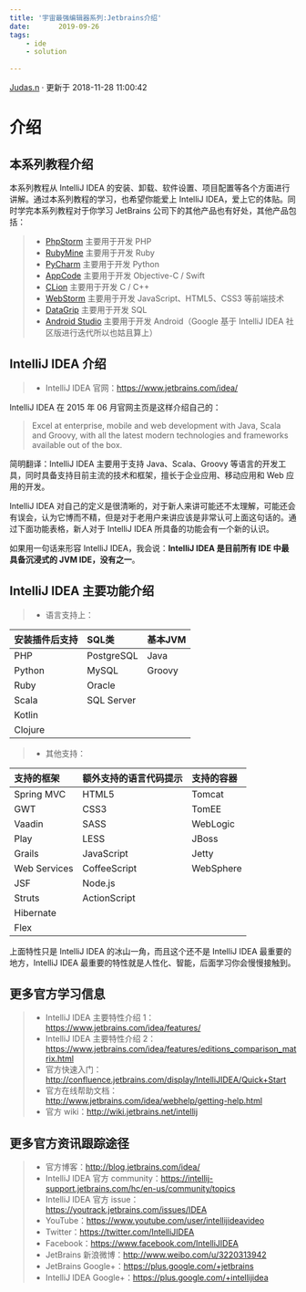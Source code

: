 ```yaml
---
title: '宇宙最强编辑器系列:Jetbrains介绍'
date:       2019-09-26
tags:
	- ide
	- solution
	
---
```


<div class="markdown-body">
            <!-- 欢迎成为极客学院WIKI作者 -->
                        <!-- 授权极客学院转载 -->
                <p class="author"><a href="https://github.com/judasn" class="reprint-name right-top-img" data-name="点击授权商" target="_blank">Judas.n</a> · 更新于 2018-11-28 11:00:42</p>
                        <!-- 内容 -->
            <h1>介绍</h1>
<h2 id="d58a3ddd14ef6536f4a5e42603ae05db">本系列教程介绍</h2>
<p>本系列教程从 IntelliJ IDEA 的安装、卸载、软件设置、项目配置等各个方面进行讲解。通过本系列教程的学习，也希望你能爱上 IntelliJ IDEA，爱上它的体贴。同时学完本系列教程对于你学习 JetBrains 公司下的其他产品也有好处，其他产品包括：</p>
<blockquote>
<ul>
<li><a rel="nofollow" href="http://www.jetbrains.com/phpstorm/"  title="PhpStorm 主要用于开发 PHP">PhpStorm</a> 主要用于开发 PHP</li>
<li><a rel="nofollow" href="http://www.jetbrains.com/ruby/"  title="RubyMine 主要用于开发 Ruby">RubyMine</a> 主要用于开发 Ruby</li>
<li><a rel="nofollow" href="http://www.jetbrains.com/pycharm/"  title="PyCharm 主要用于开发 Python">PyCharm</a> 主要用于开发 Python</li>
<li><a rel="nofollow" href="http://www.jetbrains.com/objc/"  title="AppCode 主要用于开发 Objective-C">AppCode</a> 主要用于开发 Objective-C / Swift</li>
<li><a rel="nofollow" href="http://www.jetbrains.com/clion/"  title="CLion 主要用于开发 C/C++">CLion</a> 主要用于开发 C / C++</li>
<li><a rel="nofollow" href="http://www.jetbrains.com/webstorm/"  title="WebStorm 主要用于开发 JavaScript 等前端技术">WebStorm</a> 主要用于开发 JavaScript、HTML5、CSS3 等前端技术</li>
<li><a rel="nofollow" href="http://www.jetbrains.com/dbe/"  title="DataGrip 主要用于开发 SQL">DataGrip</a> 主要用于开发 SQL</li>
<li><a rel="nofollow" href="http://developer.android.com/tools/studio/"  title="Android Studio 主要用于开发 Android">Android Studio</a> 主要用于开发 Android（Google 基于 IntelliJ IDEA 社区版进行迭代所以也姑且算上）</li>
</ul>
</blockquote>
<h2 id="9f5872dbd7bc043f919cbcd1ba189103">IntelliJ IDEA 介绍</h2>
<blockquote>
<ul>
<li>IntelliJ IDEA 官网：<a rel="nofollow" href="https://www.jetbrains.com/idea/" >https://www.jetbrains.com/idea/</a></li>
</ul>
</blockquote>
<p>IntelliJ IDEA 在 2015 年 06 月官网主页是这样介绍自己的：</p>
<blockquote>
<p>Excel at enterprise, mobile and web development with Java, Scala and Groovy, with all the latest modern technologies and frameworks available out of the box.</p>
</blockquote>
<p>简明翻译：IntelliJ IDEA 主要用于支持 Java、Scala、Groovy 等语言的开发工具，同时具备支持目前主流的技术和框架，擅长于企业应用、移动应用和 Web 应用的开发。</p>
<p>IntelliJ IDEA 对自己的定义是很清晰的，对于新人来讲可能还不太理解，可能还会有误会，认为它博而不精，但是对于老用户来讲应该是非常认可上面这句话的。通过下面功能表格，新人对于 IntelliJ IDEA 所具备的功能会有一个新的认识。</p>
<p>如果用一句话来形容 IntelliJ IDEA，我会说：<strong>IntelliJ IDEA 是目前所有 IDE 中最具备沉浸式的 JVM IDE，没有之一</strong>。 </p>
<h2 id="d1a66d0e4565515013c548a757c046d3">IntelliJ IDEA 主要功能介绍</h2>
<blockquote>
<ul>
<li>语言支持上：</li>
</ul>
</blockquote>
<table>
<thead>
<tr>
<th style="text-align: left;">安装插件后支持</th>
<th style="text-align: left;">SQL类</th>
<th style="text-align: left;">基本JVM</th>
</tr>
</thead>
<tbody>
<tr>
<td style="text-align: left;">PHP</td>
<td style="text-align: left;">PostgreSQL</td>
<td style="text-align: left;">Java</td>
</tr>
<tr>
<td style="text-align: left;">Python</td>
<td style="text-align: left;">MySQL</td>
<td style="text-align: left;">Groovy</td>
</tr>
<tr>
<td style="text-align: left;">Ruby</td>
<td style="text-align: left;">Oracle</td>
<td style="text-align: left;"></td>
</tr>
<tr>
<td style="text-align: left;">Scala</td>
<td style="text-align: left;">SQL Server</td>
<td style="text-align: left;"></td>
</tr>
<tr>
<td style="text-align: left;">Kotlin</td>
<td style="text-align: left;"></td>
<td style="text-align: left;"></td>
</tr>
<tr>
<td style="text-align: left;">Clojure</td>
<td style="text-align: left;"></td>
<td style="text-align: left;"></td>
</tr>
</tbody>
</table>
<blockquote>
<ul>
<li>其他支持：</li>
</ul>
</blockquote>
<table>
<thead>
<tr>
<th style="text-align: left;">支持的框架</th>
<th style="text-align: left;">额外支持的语言代码提示</th>
<th style="text-align: left;">支持的容器</th>
</tr>
</thead>
<tbody>
<tr>
<td style="text-align: left;">Spring MVC</td>
<td style="text-align: left;">HTML5</td>
<td style="text-align: left;">Tomcat</td>
</tr>
<tr>
<td style="text-align: left;">GWT</td>
<td style="text-align: left;">CSS3</td>
<td style="text-align: left;">TomEE</td>
</tr>
<tr>
<td style="text-align: left;">Vaadin</td>
<td style="text-align: left;">SASS</td>
<td style="text-align: left;">WebLogic</td>
</tr>
<tr>
<td style="text-align: left;">Play</td>
<td style="text-align: left;">LESS</td>
<td style="text-align: left;">JBoss</td>
</tr>
<tr>
<td style="text-align: left;">Grails</td>
<td style="text-align: left;">JavaScript</td>
<td style="text-align: left;">Jetty</td>
</tr>
<tr>
<td style="text-align: left;">Web Services</td>
<td style="text-align: left;">CoffeeScript</td>
<td style="text-align: left;">WebSphere</td>
</tr>
<tr>
<td style="text-align: left;">JSF</td>
<td style="text-align: left;">Node.js</td>
<td style="text-align: left;"></td>
</tr>
<tr>
<td style="text-align: left;">Struts</td>
<td style="text-align: left;">ActionScript</td>
<td style="text-align: left;"></td>
</tr>
<tr>
<td style="text-align: left;">Hibernate</td>
<td style="text-align: left;"></td>
<td style="text-align: left;"></td>
</tr>
<tr>
<td style="text-align: left;">Flex</td>
<td style="text-align: left;"></td>
<td style="text-align: left;"></td>
</tr>
</tbody>
</table>
<p>上面特性只是 IntelliJ IDEA 的冰山一角，而且这个还不是 IntelliJ IDEA 最重要的地方，IntelliJ IDEA 最重要的特性就是人性化、智能，后面学习你会慢慢接触到。</p>
<h2 id="31366c9276e6126c25c0490d9cfef87f">更多官方学习信息</h2>
<blockquote>
<ul>
<li>IntelliJ IDEA 主要特性介绍 1：<a rel="nofollow" href="https://www.jetbrains.com/idea/features/" >https://www.jetbrains.com/idea/features/</a></li>
<li>IntelliJ IDEA 主要特性介绍 2：<a rel="nofollow" href="https://www.jetbrains.com/idea/features/editions_comparison_matrix.html" >https://www.jetbrains.com/idea/features/editions_comparison_matrix.html</a></li>
<li>官方快速入门：<a rel="nofollow" href="http://confluence.jetbrains.com/display/IntelliJIDEA/Quick+Start" >http://confluence.jetbrains.com/display/IntelliJIDEA/Quick+Start</a></li>
<li>官方在线帮助文档：<a rel="nofollow" href="http://www.jetbrains.com/idea/webhelp/getting-help.html" >http://www.jetbrains.com/idea/webhelp/getting-help.html</a></li>
<li>官方 wiki：<a rel="nofollow" href="http://wiki.jetbrains.net/intellij" >http://wiki.jetbrains.net/intellij</a></li>
</ul>
</blockquote>
<h2 id="0ce963d1052f0ba1689eed01429a26af">更多官方资讯跟踪途径</h2>
<blockquote>
<ul>
<li>官方博客：<a rel="nofollow" href="http://blog.jetbrains.com/idea/" >http://blog.jetbrains.com/idea/</a></li>
<li>IntelliJ IDEA 官方 community：<a rel="nofollow" href="https://intellij-support.jetbrains.com/hc/en-us/community/topics" >https://intellij-support.jetbrains.com/hc/en-us/community/topics</a></li>
<li>IntelliJ IDEA 官方 issue：<a rel="nofollow" href="https://youtrack.jetbrains.com/issues/IDEA" >https://youtrack.jetbrains.com/issues/IDEA</a></li>
<li>YouTube：<a rel="nofollow" href="https://www.youtube.com/user/intellijideavideo" >https://www.youtube.com/user/intellijideavideo</a></li>
<li>Twitter：<a rel="nofollow" href="https://twitter.com/IntelliJIDEA" >https://twitter.com/IntelliJIDEA</a></li>
<li>Facebook：<a rel="nofollow" href="https://www.facebook.com/IntelliJIDEA" >https://www.facebook.com/IntelliJIDEA</a></li>
<li>JetBrains 新浪微博：<a rel="nofollow" href="http://www.weibo.com/u/3220313942" >http://www.weibo.com/u/3220313942</a></li>
<li>JetBrains Google+：<a rel="nofollow" href="https://plus.google.com/+jetbrains" >https://plus.google.com/+jetbrains</a></li>
<li>IntelliJ IDEA Google+：<a rel="nofollow" href="https://plus.google.com/+intellijidea" >https://plus.google.com/+intellijidea</a></li>
</ul>
</blockquote>
        </div>
